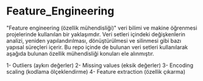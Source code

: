 # Feature_Engineering

"Feature engineering (özellik mühendisliği)" veri bilimi ve makine öğrenmesi projelerinde kullanılan bir yaklaşımdır. Veri setleri içindeki değişkenlerin analizi, yeniden yapılandırılması, dönüştürülmesi ve silinmesi gibi bazı yapısal süreçleri içerir. Bu repo içinde de bulunan veri setleri kullanılarak aşağıda bulunan özellik mühendisliği konuları ele alınmıştır. 

1- Outliers (aykırı değerler)
2- Missing values (eksik değerler)
3- Encoding scaling (kodlama ölçeklendirme)
4- Feature extraction (özellik çıkarma)
